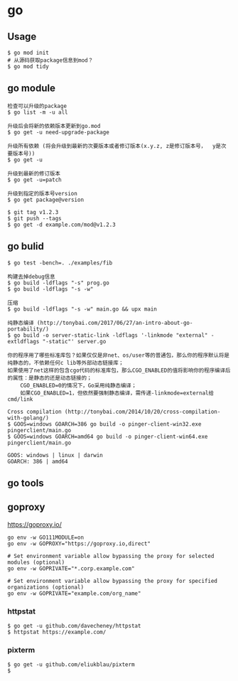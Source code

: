 # go

## Usage

    $ go mod init
    # 从源码获取package信息到mod？
    $ go mod tidy
## go module

    检查可以升级的package
    $ go list -m -u all

    升级后会将新的依赖版本更新到go.mod
    $ go get -u need-upgrade-package

    升级所有依赖 (将会升级到最新的次要版本或者修订版本(x.y.z, z是修订版本号，  y是次要版本号))
    $ go get -u

    升级到最新的修订版本
    $ go get -u=patch

    升级到指定的版本号version
    $ go get package@version

    $ git tag v1.2.3
    $ git push --tags
    $ go get -d example.com/mod@v1.2.3

## go bulid

    $ go test -bench=. ./examples/fib

    构建去掉debug信息
    $ go build -ldflags "-s" prog.go
    $ go build -ldflags "-s -w"

    压缩
    $ go build -ldflags "-s -w" main.go && upx main 

    纯静态编译 (http://tonybai.com/2017/06/27/an-intro-about-go-portability/)
    $ go build -o server-static-link -ldflags '-linkmode "external" -extldflags "-static"' server.go

    你的程序用了哪些标准库包？如果仅仅是非net、os/user等的普通包，那么你的程序默认将是纯静态的，不依赖任何c lib等外部动态链接库；
    如果使用了net这样的包含cgo代码的标准库包，那么CGO_ENABLED的值将影响你的程序编译后的属性：是静态的还是动态链接的；
        CGO_ENABLED=0的情况下，Go采用纯静态编译；
        如果CGO_ENABLED=1，但依然要强制静态编译，需传递-linkmode=external给cmd/link

    Cross compilation (http://tonybai.com/2014/10/20/cross-compilation-with-golang/)
    $ GOOS=windows GOARCH=386 go build -o pinger-client-win32.exe pingerclient/main.go
    $ GOOS=windows GOARCH=amd64 go build -o pinger-client-win64.exe pingerclient/main.go

    GOOS: windows | linux | darwin
    GOARCH: 386 | amd64

## go tools

## goproxy

https://goproxy.io/

```
go env -w GO111MODULE=on
go env -w GOPROXY="https://goproxy.io,direct"

# Set environment variable allow bypassing the proxy for selected modules (optional)
go env -w GOPRIVATE="*.corp.example.com"

# Set environment variable allow bypassing the proxy for specified organizations (optional)
go env -w GOPRIVATE="example.com/org_name"
```
    
### httpstat

    $ go get -u github.com/davecheney/httpstat
    $ httpstat https://example.com/

### pixterm

    $ go get -u github.com/eliukblau/pixterm
    $

